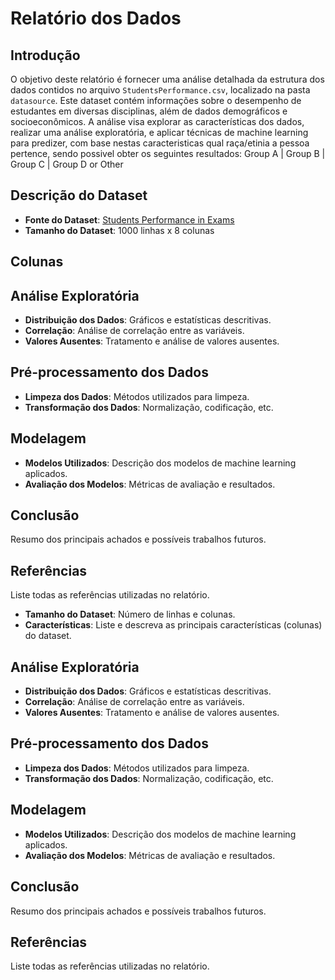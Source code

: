 # Relatório dos Dados

## Introdução

O objetivo deste relatório é fornecer uma análise detalhada da estrutura dos dados contidos no arquivo `StudentsPerformance.csv`, localizado na pasta `datasource`. Este dataset contém informações sobre o desempenho de estudantes em diversas disciplinas, além de dados demográficos e socioeconômicos. A análise visa explorar as características dos dados, realizar uma análise exploratória, e aplicar técnicas de machine learning para predizer, com base nestas caracteristicas qual raça/etinia a pessoa pertence, sendo possivel obter os seguintes resultados: Group A | Group B | Group C | Group D or Other

## Descrição do Dataset

- **Fonte do Dataset**: [Students Performance in Exams](https://www.kaggle.com/datasets/spscientist/students-performance-in-exams/data)
- **Tamanho do Dataset**: 1000 linhas x 8 colunas

## Colunas

## Análise Exploratória

- **Distribuição dos Dados**: Gráficos e estatísticas descritivas.
- **Correlação**: Análise de correlação entre as variáveis.
- **Valores Ausentes**: Tratamento e análise de valores ausentes.

## Pré-processamento dos Dados

- **Limpeza dos Dados**: Métodos utilizados para limpeza.
- **Transformação dos Dados**: Normalização, codificação, etc.

## Modelagem

- **Modelos Utilizados**: Descrição dos modelos de machine learning aplicados.
- **Avaliação dos Modelos**: Métricas de avaliação e resultados.

## Conclusão

Resumo dos principais achados e possíveis trabalhos futuros.

## Referências

Liste todas as referências utilizadas no relatório.

- **Tamanho do Dataset**: Número de linhas e colunas.
- **Características**: Liste e descreva as principais características (colunas) do dataset.

## Análise Exploratória

- **Distribuição dos Dados**: Gráficos e estatísticas descritivas.
- **Correlação**: Análise de correlação entre as variáveis.
- **Valores Ausentes**: Tratamento e análise de valores ausentes.

## Pré-processamento dos Dados

- **Limpeza dos Dados**: Métodos utilizados para limpeza.
- **Transformação dos Dados**: Normalização, codificação, etc.

## Modelagem

- **Modelos Utilizados**: Descrição dos modelos de machine learning aplicados.
- **Avaliação dos Modelos**: Métricas de avaliação e resultados.

## Conclusão

Resumo dos principais achados e possíveis trabalhos futuros.

## Referências

Liste todas as referências utilizadas no relatório.

